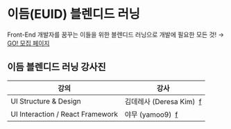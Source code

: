 # 이듬(EUID) 블렌디드 러닝

Front-End 개발자를 꿈꾸는 이들을 위한 블렌디드 러닝으로 개발에 필요한 모든 것! → [GO! 모집 페이지](https://yamoo9.github.io/EUID)

## 이듬 블렌디드 러닝 강사진

강의 | 강사
-- | --
UI Structure & Design | 김데레사 (Deresa Kim) &nbsp;[f](https://www.facebook.com/seulbinim)
UI Interaction / React Framework | 야무 (yamoo9) &nbsp;[f](https://www.facebook.com/yamoo9)